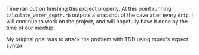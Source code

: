 Time ran out on finishing this project properly.  At this point running `calculate_water_depth.rb`
outputs a snapshot of the cave after every `drip`. I will continue to work on the project, and will
hopefully have it done by the time of our meetup.

My original goal was to attack the problem with TDD using rspec's expect syntax 

